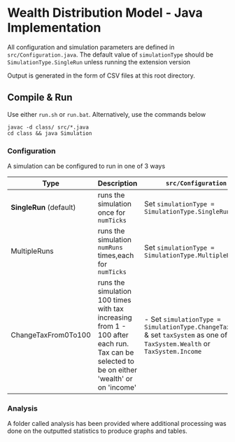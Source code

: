 # Wealth Distribution Model - Java Implementation

All configuration and simulation parameters are defined in `src/Configuration.java`. 
The default value of `simulationType` should be `SimulationType.SingleRun` unless running the extension version

Output is generated in the form of CSV files at this root directory.

## Compile & Run
 
Use either `run.sh` or `run.bat`. Alternatively, use the commands below

```shell
javac -d class/ src/*.java 
cd class && java Simulation
```

### Configuration

A simulation can be configured to run in one of 3 ways

Type|Description|`src/Configuration.java`
---|---|---
**SingleRun** (default)|runs the simulation once for `numTicks`|Set `simulationType = SimulationType.SingleRun`
MultipleRuns|runs the simulation `numRuns` times,each for `numTicks`|Set `simulationType = SimulationType.MultipleRuns`
ChangeTaxFrom0To100|runs the simulation 100 times with tax increasing from 1 - 100 after each run. Tax can be selected to be on either 'wealth' or on 'income'| - Set `simulationType = SimulationType.ChangeTaxFrom0To100` & set `taxSystem` as one of `TaxSystem.Wealth` or `TaxSystem.Income`


### Analysis

A folder called analysis has been provided where additional processing was done on the outputted statistics to produce graphs and tables.

